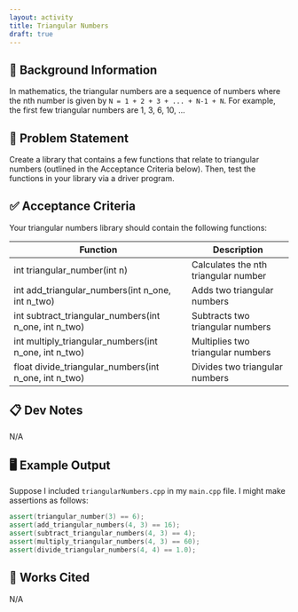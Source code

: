 ```yaml
---
layout: activity
title: Triangular Numbers
draft: true
---
```


## 🔖 Background Information

In mathematics, the triangular numbers are a sequence of numbers where the nth number is given by `N = 1 + 2 + 3 + ... + N-1 + N`. For example, the first few triangular numbers are 1, 3, 6, 10, ...

## 🎯 Problem Statement

Create a library that contains a few functions that relate to triangular numbers (outlined in the Acceptance Criteria below). Then, test the functions in your library via a driver program.

## ✅ Acceptance Criteria

Your triangular numbers library should contain the following functions:

| Function | Description |
| -------- | ----------- |
| int triangular_number(int n) | Calculates the nth triangular number |
| int add_triangular_numbers(int n_one, int n_two) | Adds two triangular numbers |
| int subtract_triangular_numbers(int n_one, int n_two) | Subtracts two triangular numbers |
| int multiply_triangular_numbers(int n_one, int n_two) | Multiplies two triangular numbers |
| float divide_triangular_numbers(int n_one, int n_two) | Divides two triangular numbers |

## 📋 Dev Notes

N/A

## 🖥️ Example Output

Suppose I included `triangularNumbers.cpp` in my `main.cpp` file. I might make assertions as follows:

```cpp
assert(triangular_number(3) == 6);
assert(add_triangular_numbers(4, 3) == 16);
assert(subtract_triangular_numbers(4, 3) == 4);
assert(multiply_triangular_numbers(4, 3) == 60);
assert(divide_triangular_numbers(4, 4) == 1.0);
```

## 📘 Works Cited

N/A
